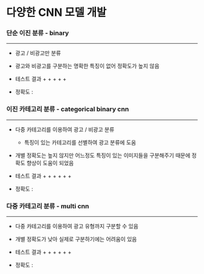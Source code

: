 # 다양한 CNN 모델 개발 #

### __단순 이진 분류 - binary__ ###
---

+ 광고 / 비광고만 분류
+ 광고와 비광고를 구분하는 명확한 특징이 없어 정확도가 높지 않음

+ 테스트 결과
  +
  +
  +
  +
  +
+ 정확도 : 


### __이진 카테고리 분류 - categorical binary cnn__ ###
---

+ 다중 카테고리를 이용하여 광고 / 비광고 분류
  + 특징이 있는 카테고리를 선별하여 광고 분류에 도움
+ 개별 정확도는 높지 않지만 어느정도 특징이 있는 이미지들을 구분해주기 때문에 정확도 향상이 도움이 되었음

+ 테스트 결과
  +
  +
  +
  +
  +
  +
+ 정확도 : 

### __다중 카테고리 분류 - multi cnn__ ###
---

+ 다중 카테고리를 이용하여 광고 유형까지 구분할 수 있음
+ 개별 정확도가 낮아 실제로 구분하기에는 어려움이 있음
 
+ 테스트 결과
  +
  +
  +
  +
  +
  +
+ 정확도 : 
